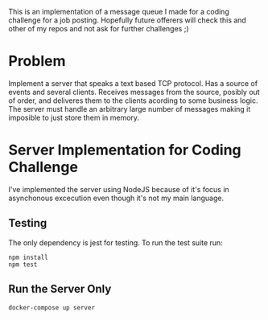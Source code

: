 This is an implementation of a message queue I made for a coding challenge for a job posting.
Hopefully future offerers will check this and other of my repos and not ask for further challenges ;) 

# Problem

Implement a server that speaks a text based TCP protocol. Has a source of events and several clients. 
Receives messages from the source, posibly out of order, and deliveres them to the clients acording to some business logic.
The server must handle an arbitrary large number of messages making it imposible to just store them in memory.

# Server Implementation for Coding Challenge

I've implemented the server using NodeJS because of it's focus in asynchonous
excecution even though it's not my main language.

## Testing

The only dependency is jest for testing. To run the test suite run:

    npm install
    npm test

## Run the Server Only

    docker-compose up server

